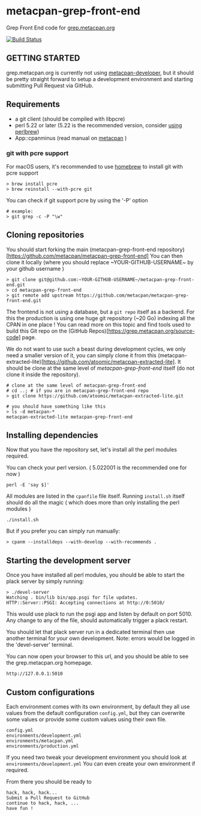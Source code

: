 # metacpan-grep-front-end

Grep Front End code for [grep.metacpan.org](https://grep.metacpan.org)

[![Build Status](https://travis-ci.org/metacpan/metacpan-grep-front-end.svg?branch=master)](https://travis-ci.org/metacpan/metacpan-grep-front-end)

## GETTING STARTED

grep.metacpan.org is currently not using [metacpan-developer](https://github.com/metacpan/metacpan-developer),
but it should be pretty straight forward to setup a development environment and starting submitting Pull Request via GitHub.

## Requirements

* a git client (should be compiled with libpcre)
* perl 5.22 or later (5.22 is the recommended version, consider [using perlbrew](https://perlbrew.pl))
* App::cpanminus (read manual on [metacpan](https://metacpan.org/pod/App::cpanminus) )

### git with pcre support

For macOS users, it's recommended to use [homebrew](https://brew.sh) to install git with pcre support

	> brew install pcre
	> brew reinstall --with-pcre git

You can check if git support pcre by using the '-P' option

	# example:
	> git grep -c -P "\w"

## Cloning repositories

You should start forking the main (metacpan-grep-front-end repository)[https://github.com/metacpan/metacpan-grep-front-end]
You can then clone it locally (where you should replace ~YOUR-GITHUB-USERNAME~ by your github username )

	> git clone git@github.com:~YOUR-GITHUB-USERNAME~/metacpan-grep-front-end.git
	> cd metacpan-grep-front-end
	> git remote add upstream https://github.com/metacpan/metacpan-grep-front-end.git

The frontend is not using a database, but a `git repo` itself as a backend.
For this the production is using one huge git repository (~20 Go) indexing all the CPAN in one place !
You can read more on this topic and find tools used to build this Git repo on the (GitHub Repos)[https://grep.metacpan.org/source-code] page.

We do not want to use such a beast during development cycles, we only need a smaller version of it,
you can simply clone it from this (metacpan-extracted-lite)[https://github.com/atoomic/metacpan-extracted-lite].
It should be clone at the same level of *metacpan-grep-front-end* itself (do not clone it inside the repository).

	# clone at the same level of metacpan-grep-front-end
	# cd ..; # if you are in metacpan-grep-front-end repo
	> git clone https://github.com/atoomic/metacpan-extracted-lite.git

	# you should have something like this
	> ls -d metacpan-*
	metacpan-extracted-lite metacpan-grep-front-end

## Installing dependencies

Now that you have the repository set, let's install all the perl modules required.

You can check your perl version. ( 5.022001 is the recommended one for now )

	perl -E 'say $]'

All modules are listed in the `cpanfile` file itself.
Running `install.sh` itself should do all the magic
( which does more than only installing the perl modules )

	./install.sh

But if you prefer you can simply run manually:

	> cpanm --installdeps --with-develop --with-recommends .

## Starting the development server

Once you have installed all perl modules, you should be able to start
the plack server by simply running:

	> ./devel-server
	Watching . bin/lib bin/app.psgi for file updates.
	HTTP::Server::PSGI: Accepting connections at http://0:5010/

This would use plack to run the psgi app and listen by default on port 5010.
Any change to any of the file, should automatically trigger a plack restart.

You should let that plack server run in a dedicated terminal then use another
terminal for your own development. 
Note: errors would be logged in the 'devel-server' terminal.

You can now open your browser to this url, and you should be able to see the
grep.metacpan.org homepage.

	http://127.0.0.1:5010

## Custom configurations

Each environment comes with its own environment,
by default they all use values from the default configuration `config.yml`,
but they can overwrite some values or provide some custom values using their own
file.

	config.yml
	environments/development.yml
	environments/metacpan.yml
	environments/production.yml

If you need two tweak your development environment you should look at `environments/development.yml`
You can even create your own environment if required.

From there you should be ready to

	hack, hack, hack...
	Submit a Pull Request to GitHub
	continue to hack, hack, ...
	have fun !
